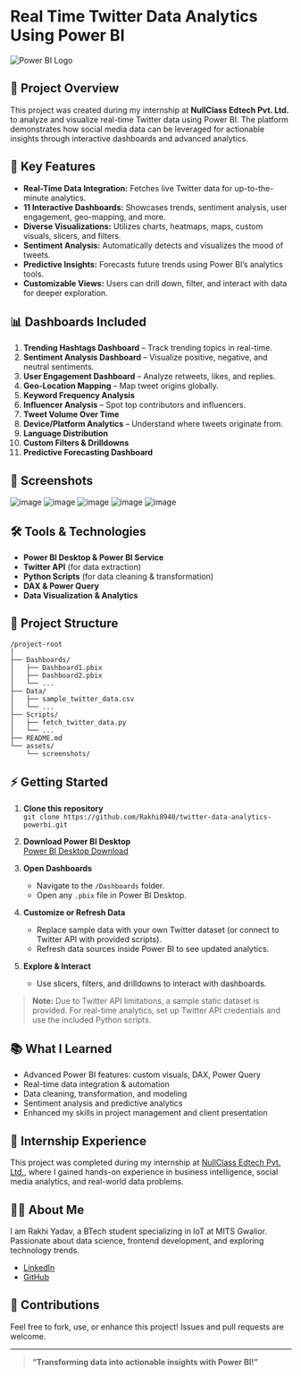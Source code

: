 # Real Time Twitter Data Analytics Using Power BI

![Power BI Logo](https://upload.wikimedia.org/wikipedia/commons/c/cf/New_Power_BI_Logo.svg)

## 📌 Project Overview

This project was created during my internship at **NullClass Edtech Pvt. Ltd.** to analyze and visualize real-time Twitter data using Power BI. The platform demonstrates how social media data can be leveraged for actionable insights through interactive dashboards and advanced analytics.

## 🚀 Key Features

- **Real-Time Data Integration:** Fetches live Twitter data for up-to-the-minute analytics.
- **11 Interactive Dashboards:** Showcases trends, sentiment analysis, user engagement, geo-mapping, and more.
- **Diverse Visualizations:** Utilizes charts, heatmaps, maps, custom visuals, slicers, and filters.
- **Sentiment Analysis:** Automatically detects and visualizes the mood of tweets.
- **Predictive Insights:** Forecasts future trends using Power BI’s analytics tools.
- **Customizable Views:** Users can drill down, filter, and interact with data for deeper exploration.

## 📊 Dashboards Included

1. **Trending Hashtags Dashboard** – Track trending topics in real-time.
2. **Sentiment Analysis Dashboard** – Visualize positive, negative, and neutral sentiments.
3. **User Engagement Dashboard** – Analyze retweets, likes, and replies.
4. **Geo-Location Mapping** – Map tweet origins globally.
5. **Keyword Frequency Analysis**
6. **Influencer Analysis** – Spot top contributors and influencers.
7. **Tweet Volume Over Time**
8. **Device/Platform Analytics** – Understand where tweets originate from.
9. **Language Distribution**
10. **Custom Filters & Drilldowns**
11. **Predictive Forecasting Dashboard**

## 📸 Screenshots

![image](https://github.com/user-attachments/assets/5a971d0d-0160-42f6-933f-7b25a6c94eff) ![image](https://github.com/user-attachments/assets/66c28574-c245-4385-8ac3-e6e5f456ca72)
![image](https://github.com/user-attachments/assets/9b2c1de7-46e9-4485-b0d9-66990415b38e) ![image](https://github.com/user-attachments/assets/fba770c6-73f6-4d92-8269-38a0844e5e7a)
![image](https://github.com/user-attachments/assets/382cb9ce-4738-4faa-9a93-573b0bf66982)

## 🛠️ Tools & Technologies

- **Power BI Desktop & Power BI Service**
- **Twitter API** (for data extraction)
- **Python Scripts** (for data cleaning & transformation)
- **DAX & Power Query**
- **Data Visualization & Analytics**

## 📂 Project Structure

```
/project-root
│
├── Dashboards/
│   ├── Dashboard1.pbix
│   ├── Dashboard2.pbix
│   └── ...
├── Data/
│   ├── sample_twitter_data.csv
│   └── ...
├── Scripts/
│   ├── fetch_twitter_data.py
│   └── ...
├── README.md
└── assets/
    └── screenshots/
```

## ⚡ Getting Started

1. **Clone this repository**  
   `git clone https://github.com/Rakhi8940/twitter-data-analytics-powerbi.git`

2. **Download Power BI Desktop**  
   [Power BI Desktop Download](https://powerbi.microsoft.com/desktop/)

3. **Open Dashboards**  
   - Navigate to the `/Dashboards` folder.
   - Open any `.pbix` file in Power BI Desktop.

4. **Customize or Refresh Data**  
   - Replace sample data with your own Twitter dataset (or connect to Twitter API with provided scripts).
   - Refresh data sources inside Power BI to see updated analytics.

5. **Explore & Interact**
   - Use slicers, filters, and drilldowns to interact with dashboards.

> **Note:** Due to Twitter API limitations, a sample static dataset is provided. For real-time analytics, set up Twitter API credentials and use the included Python scripts.

## 📚 What I Learned

- Advanced Power BI features: custom visuals, DAX, Power Query
- Real-time data integration & automation
- Data cleaning, transformation, and modeling
- Sentiment analysis and predictive analytics
- Enhanced my skills in project management and client presentation

## 🏢 Internship Experience

This project was completed during my internship at [NullClass Edtech Pvt. Ltd.](https://nullclass.com/), where I gained hands-on experience in business intelligence, social media analytics, and real-world data problems.

## 🙋‍♀️ About Me

I am Rakhi Yadav, a BTech student specializing in IoT at MITS Gwalior. Passionate about data science, frontend development, and exploring technology trends.  
- [LinkedIn](https://www.linkedin.com/in/rakhi-yadav8940/)
- [GitHub](https://github.com/Rakhi8940)

## 🤝 Contributions

Feel free to fork, use, or enhance this project! Issues and pull requests are welcome.

---

> **“Transforming data into actionable insights with Power BI!”**
